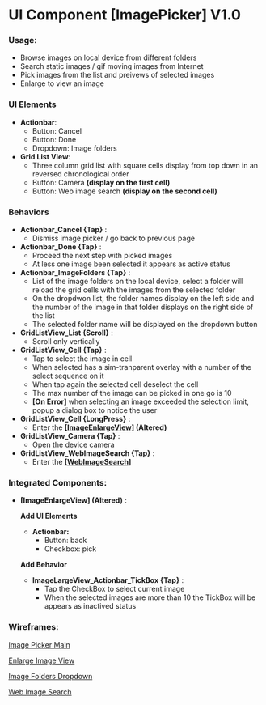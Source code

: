 # UI Component [ImagePicker] V1.0
### Usage:
- Browse images on local device from different folders
- Search static images / gif moving images from Internet
- Pick images from the list and preivews of selected images
- Enlarge to view an image

### UI Elements
- **Actionbar**:
  - Button: Cancel
  - Button: Done
  - Dropdown: Image folders
- **Grid List View**: 
  - Three column grid list with square cells display from top down in an reversed chronological order
  - Button: Camera **(display on the first cell)**
  - Button: Web image search **(display on the second cell)**

### Behaviors 
- **Actionbar_Cancel {Tap}** : 
  - Dismiss image picker / go back to previous page
- **Actionbar_Done {Tap}** : 
  - Proceed the next step with picked images
  - At less one image been selected it appears as active status
- **Actionbar_ImageFolders {Tap}** : 
  - List of the image folders on the local device, select a folder will reload the grid cells with the images from the selected folder
  - On the dropdwon list, the folder names display on the left side and the number of the image in that folder displays on the right side of the list 
  - The selected folder name will be displayed on the dropdown button
- **GridListView_List {Scroll}** : 
  - Scroll only vertically 
- **GridListView_Cell {Tap}** : 
  - Tap to select the image in cell 
  - When selected has a sim-tranparent overlay with a number of the select sequence on it
  - When tap again the selected cell deselect the cell
  - The max number of the image can be picked in one go is 10
  - **[On Error]** when selecting an image exceeded the selection limit, popup a dialog box to notice the user
- **GridListView_Cell {LongPress}** : 
  - Enter the **[[ImageEnlargeView]](https://hackmd.io/BwFgZgRgTAjAnFAtDCBjArIkA2HiHoAmiqAzHBMHAKaEAMMA7NUA) (Altered)**
- **GridListView_Camera {Tap}** : 
  - Open the device camera
- **GridListView_WebImageSearch {Tap}** : 
  - Enter the **[[WebImageSearch]](https://hackmd.io/OwUwhsCMBMAsCcBaAJgYwKxkbAZugDImOuiIvMPtAMzrLrUBsj0QA===)** 

### Integrated Components:
- **[ImageEnlargeView] (Altered)** : 
  
  **Add UI Elements**
  - **Actionbar:**
    - Button: back
    - Checkbox: pick
  
  **Add Behavior**
  - **ImageLargeView_Actionbar_TickBox {Tap}** : 
    - Tap the CheckBox to select current image
    - When the selected images are more than 10 the TickBox will be appears as inactived status


### Wireframes:
[Image Picker Main](https://www.jianguoyun.com/p/DdiTSAoQpqzHBhiO-zU)

[Enlarge Image View](https://www.jianguoyun.com/p/DS350rwQpqzHBhiP-zU)

[Image Folders Dropdown](https://www.jianguoyun.com/p/DcpFivUQpqzHBhiQ-zU)

[Web Image Search](https://www.jianguoyun.com/p/DZdVuLUQpqzHBhiJ-zU)
